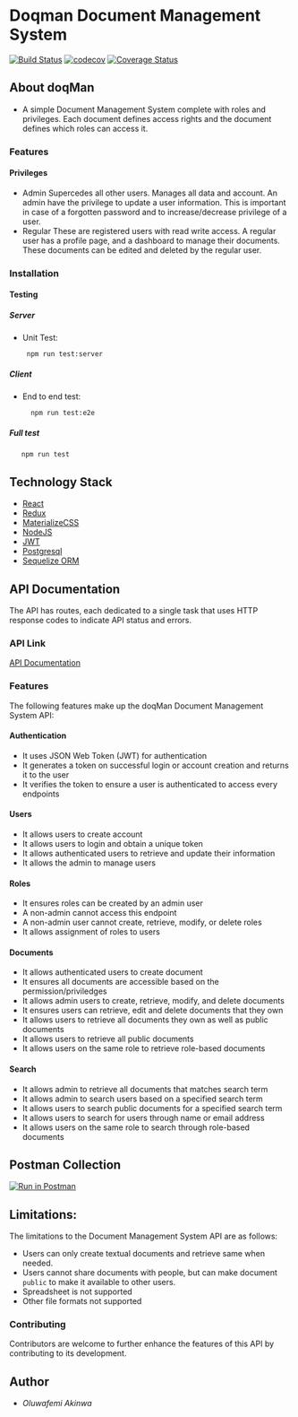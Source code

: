 # Doqman Document Management System
[![Build Status](https://travis-ci.org/andela-oakinwa/document-management-system.svg?branch=master)](https://travis-ci.org/andela-oakinwa/document-management-system)
[![codecov](https://codecov.io/gh/andela-oakinwa/document-management-system/branch/master/graph/badge.svg)](https://codecov.io/gh/andela-oakinwa/document-management-system)
[![Coverage Status](https://coveralls.io/repos/github/andela-oakinwa/document-management-system/badge.svg?branch=staging)](https://coveralls.io/github/andela-oakinwa/document-management-system?branch=staging)

## About doqMan
- A simple Document Management System complete with roles and privileges. Each document defines access rights and the document defines which roles can access it.

### Features
#### Privileges
- Admin
  Supercedes all other users. Manages all data and account. An admin have the privilege to update a user information. This is important in case of a forgotten password and to increase/decrease privilege of a user.
- Regular
  These are registered users with read write access. A regular user has a profile page, and a dashboard to manage their documents.
  These documents can be edited and deleted by the regular user.

### Installation

#### Testing
##### Server
  - Unit Test:
    ```
     npm run test:server
    ```
##### Client
  - End to end test:
    ```
      npm run test:e2e
    ```
##### Full test
  ```
     npm run test
  ```

## Technology Stack
- [React](https://facebook.github.io/react/)
- [Redux](http://redux.js.org/)
- [MaterializeCSS](http://materializecss.com/)
- [NodeJS](https://nodejs.org/en/)
- [JWT](https://jwt.io/)
- [Postgresql](https://www.postgresql.org/)
- [Sequelize ORM](http://docs.sequelizejs.com/)

## API Documentation
The API has routes, each dedicated to a single task that uses HTTP response codes to indicate API status and errors.

### API Link
[API Documentation](https://dms-doqman.herokuapp.com/api)

### Features

The following features make up the doqMan Document Management System API:

#### Authentication

- It uses JSON Web Token (JWT) for authentication
- It generates a token on successful login or account creation and returns it to the user
- It verifies the token to ensure a user is authenticated to access every endpoints

#### Users

- It allows users to create account
- It allows users to login and obtain a unique token
- It allows authenticated users to retrieve and update their information
- It allows the admin to manage users

#### Roles

- It ensures roles can be created by an admin user
- A non-admin cannot access this endpoint
- A non-admin user cannot create, retrieve, modify, or delete roles  
- It allows assignment of roles to users

#### Documents

- It allows authenticated users to create document
- It ensures all documents are accessible based on the permission/priviledges
- It allows admin users to create, retrieve, modify, and delete documents
- It ensures users can retrieve, edit and delete documents that they own  
- It allows users to retrieve all documents they own as well as public documents
- It allows users to retrieve all public documents
- It allows users on the same role to retrieve role-based documents

#### Search

- It allows admin to retrieve all documents that matches search term
- It allows admin to search users based on a specified search term
- It allows users to search public documents for a specified search term
- It allows users to search for users through name or email address
- It allows users on the same role to search through role-based documents

## Postman Collection
[![Run in Postman](https://run.pstmn.io/button.svg)](https://app.getpostman.com/run-collection/37ef46b88cd1286341d4)

## Limitations:
The limitations to the Document Management System API are as follows:

* Users can only create textual documents and retrieve same when needed.
* Users cannot share documents with people, but can make document `public` to make it available to other users.
* Spreadsheet is not supported
* Other file formats not supported

### Contributing
Contributors are welcome to further enhance the features of this API by contributing to its development.

## Author
- _Oluwafemi Akinwa_
